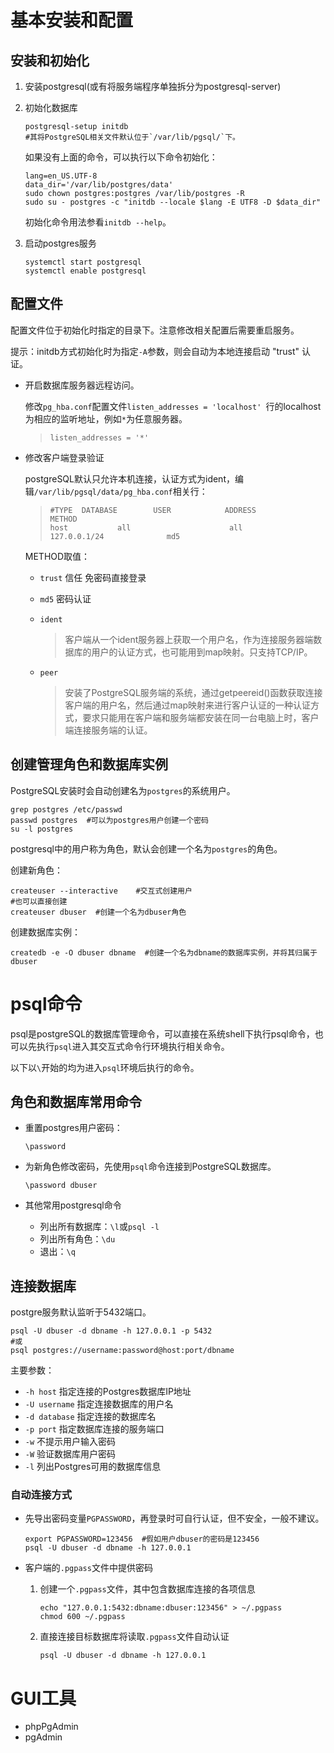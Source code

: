 # 基本安装和配置

## 安装和初始化

1. 安装postgresql(或有将服务端程序单独拆分为postgresql-server)

2. 初始化数据库

   ```shell
   postgresql-setup initdb
   #其将PostgreSQL相关文件默认位于`/var/lib/pgsql/`下。
   ```

   如果没有上面的命令，可以执行以下命令初始化：

   ```shell
   lang=en_US.UTF-8
   data_dir='/var/lib/postgres/data'
   sudo chown postgres:postgres /var/lib/postgres -R
   sudo su - postgres -c "initdb --locale $lang -E UTF8 -D $data_dir"
   ```

   初始化命令用法参看`initdb --help`。

3. 启动postgres服务

   ```shell
   systemctl start postgresql
   systemctl enable postgresql
   ```

## 配置文件

配置文件位于初始化时指定的目录下。注意修改相关配置后需要重启服务。

提示：initdb方式初始化时为指定`-A`参数，则会自动为本地连接启动 "trust" 认证。

- 开启数据库服务器远程访问。

  修改`pg_hba.conf`配置文件`listen_addresses = 'localhost' `行的localhost为相应的监听地址，例如`*`为任意服务器。

  > ```shell
  > listen_addresses = '*'
  > ```

- 修改客户端登录验证

  postgreSQL默认只允许本机连接，认证方式为ident，编辑`/var/lib/pgsql/data/pg_hba.conf`相关行：

  > ```shell
  > #TYPE  DATABASE        USER            ADDRESS                 METHOD
  > host           all                      all             127.0.0.1/24              md5
  > ```

  METHOD取值：

  - `trust`  信任 免密码直接登录

  - `md5`  密码认证

  - `ident`

    > 客户端从一个ident服务器上获取一个用户名，作为连接服务器端数据库的用户的认证方式，也可能用到map映射。只支持TCP/IP。

  - `peer`

    > 安装了PostgreSQL服务端的系统，通过getpeereid()函数获取连接客户端的用户名，然后通过map映射来进行客户认证的一种认证方式，要求只能用在客户端和服务端都安装在同一台电脑上时，客户端连接服务端的认证。

## 创建管理角色和数据库实例

PostgreSQL安装时会自动创建名为`postgres`的系统用户。

```shell
grep postgres /etc/passwd
passwd postgres  #可以为postgres用户创建一个密码
su -l postgres
```

postgresql中的用户称为角色，默认会创建一个名为`postgres`的角色。

创建新角色：

```shell
createuser --interactive    #交互式创建用户
#也可以直接创建
createuser dbuser  #创建一个名为dbuser角色
```
创建数据库实例：
```shell
createdb -e -O dbuser dbname  #创建一个名为dbname的数据库实例，并将其归属于dbuser
```

# psql命令

psql是postgreSQL的数据库管理命令，可以直接在系统shell下执行psql命令，也可以先执行`psql`进入其交互式命令行环境执行相关命令。

以下以`\`开始的均为进入`psql`环境后执行的命令。

## 角色和数据库常用命令

- 重置postgres用户密码：

  ```shell
  \password
  ```

- 为新角色修改密码，先使用`psql`命令连接到PostgreSQL数据库。

  ```shell
  \password dbuser
  ```

- 其他常用postgresql命令
  - 列出所有数据库：`\l`或`psql -l`
  - 列出所有角色：`\du`
  - 退出：`\q`

## 连接数据库

postgre服务默认监听于5432端口。

```shell
psql -U dbuser -d dbname -h 127.0.0.1 -p 5432
#或
psql postgres://username:password@host:port/dbname
```

主要参数：

- `-h host`  指定连接的Postgres数据库IP地址
- `-U username`  指定连接数据库的用户名
- `-d database`  指定连接的数据库名
- `-p port`  指定数据库连接的服务端口
- `-w`  不提示用户输入密码
- `-W`  验证数据库用户密码
- `-l`  列出Postgres可用的数据库信息

### 自动连接方式

- 先导出密码变量`PGPASSWORD`，再登录时可自行认证，但不安全，一般不建议。

  ```shell
  export PGPASSWORD=123456  #假如用户dbuser的密码是123456
  psql -U dbuser -d dbname -h 127.0.0.1
  ```

- 客户端的`.pgpass`文件中提供密码

  1. 创建一个`.pgpass`文件，其中包含数据库连接的各项信息

     ```shell
     echo "127.0.0.1:5432:dbname:dbuser:123456" > ~/.pgpass
     chmod 600 ~/.pgpass
     ```

  2. 直接连接目标数据库将读取`.pgpass`文件自动认证

     ```shell
     psql -U dbuser -d dbname -h 127.0.0.1
     ```

# GUI工具

- phpPgAdmin
- pgAdmin